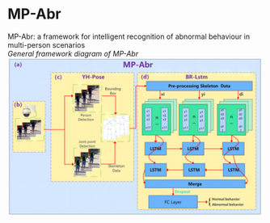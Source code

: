 # MP-Abr
MP-Abr: a framework for intelligent recognition of abnormal behaviour in multi-person scenarios  
_General framework diagram of MP-Abr_  
![](https://github.com/3083156185/MP-Abr/blob/main/1.png)
